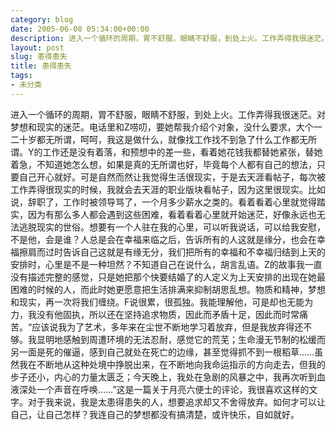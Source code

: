 ```yaml
---
category: blog
date: 2005-06-08 05:34:00+00:00
description: 进入一个循环的周期，胃不舒服，眼睛不舒服，到处上火。工作弄得我很迷茫。对梦想和现
layout: post
slug: 患得患失
title: 患得患失
tags:
- 未分类
---
```


进入一个循环的周期，胃不舒服，眼睛不舒服，到处上火。工作弄得我很迷茫。对梦想和现实的迷茫。电话里和Z唠叨，要她帮我介绍个对象，没什么要求，大个一二十岁都无所谓，呵呵，我这是做什么，就像找工作找不到急了什么工作都无所谓。Y的工作还是没有着落，和预想中的差一些，看着她花钱我都替她紧张，替她着急，不知道她怎么想，如果是真的无所谓也好，毕竟每个人都有自己的想法，只要自己开心就好。可是自然而然让我觉得生活很现实，于是去天涯看帖子，每次被工作弄得很现实的时候，我就会去天涯的职业版块看帖子，因为这里很现实。比如说，辞职了，工作时被领导骂了，一个月多少薪水之类的。看着看着心里就觉得踏实，因为有那么多人都会遇到这些困难，看着看着心里就开始迷茫，好像永远也无法逃脱现实的世俗。想要有一个人驻在我的心里，可以听我说话，可以给我安慰，不是他，会是谁？人总是会在幸福来临之后，告诉所有的人这就是缘分，也会在幸福擦肩而过时告诉自己这就是有缘无分，我们把所有的幸福和不幸福归结到上天的安排时，心里是不是一种坦然？不知道自己在说什么，胡言乱语。Z的故事我一直没有描述完整的感觉，只是她把那个快要结婚了的人定义为上天安排的出现在她最困难的时候的人，而此时她更愿意把生活排满来抑制胡思乱想。物质和精神，梦想和现实，再一次将我们缠绕。F说很累，很孤独。我能理解他，可是却也无能为力，我没有他固执，所以还在坚持追求物质，因此而矛盾十足，因此而时常痛苦。“应该说我为了艺术，多年来在尘世不断地学习着放弃，但是我放弃得还不够。我显明地感触到周遭环境的无法忍耐，感觉它的荒芜；生命漫无节制的松缓而另一面是死的催逼，感到自己就处在死亡的边缘，甚至觉得抓不到一根稻草……虽然我在不断地从这种处境中挣脱出来，在不断地向我命运指示的方向走去，但我的步子还小，内心的力量太匮乏；今天晚上，我处在急剧的风暴之中，我再次听到血液深处一个声音在呼唤……”这是一篇关于月亮六便士的评论，我很喜欢这样的文字。对于我来说，我是太患得患失的人，想要追求却又不舍得放弃。如何才可以让自己，让自己怎样？我连自己的梦想都没有搞清楚，或许快乐，自如就好。
